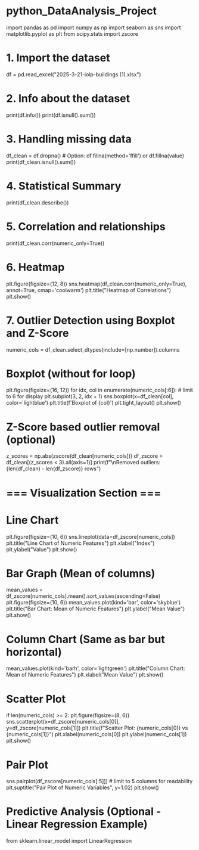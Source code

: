 # python_DataAnalysis_Project

import pandas as pd
import numpy as np
import seaborn as sns
import matplotlib.pyplot as plt
from scipy.stats import zscore

# 1. Import the dataset
df = pd.read_excel("2025-3-21-iolp-buildings (1).xlsx")

# 2. Info about the dataset
print(df.info())
print(df.isnull().sum())

# 3. Handling missing data
df_clean = df.dropna()  # Option: df.fillna(method='ffill') or df.fillna(value)
print(df_clean.isnull().sum())

# 4. Statistical Summary
print(df_clean.describe())

# 5. Correlation and relationships
print(df_clean.corr(numeric_only=True))

# 6. Heatmap
plt.figure(figsize=(12, 8))
sns.heatmap(df_clean.corr(numeric_only=True), annot=True, cmap='coolwarm')
plt.title("Heatmap of Correlations")
plt.show()

# 7. Outlier Detection using Boxplot and Z-Score
numeric_cols = df_clean.select_dtypes(include=[np.number]).columns

# Boxplot (without for loop)
plt.figure(figsize=(16, 12))
for idx, col in enumerate(numeric_cols[:6]):  # limit to 6 for display
    plt.subplot(3, 2, idx + 1)
    sns.boxplot(x=df_clean[col], color='lightblue')
    plt.title(f'Boxplot of {col}')
plt.tight_layout()
plt.show()

# Z-Score based outlier removal (optional)
z_scores = np.abs(zscore(df_clean[numeric_cols]))
df_zscore = df_clean[(z_scores < 3).all(axis=1)]
print(f"\nRemoved outliers: {len(df_clean) - len(df_zscore)} rows")

# === Visualization Section ===

# Line Chart
plt.figure(figsize=(10, 6))
sns.lineplot(data=df_zscore[numeric_cols])
plt.title("Line Chart of Numeric Features")
plt.xlabel("Index")
plt.ylabel("Value")
plt.show()

# Bar Graph (Mean of columns)
mean_values = df_zscore[numeric_cols].mean().sort_values(ascending=False)
plt.figure(figsize=(10, 6))
mean_values.plot(kind='bar', color='skyblue')
plt.title("Bar Chart: Mean of Numeric Features")
plt.ylabel("Mean Value")
plt.show()

# Column Chart (Same as bar but horizontal)
mean_values.plot(kind='barh', color='lightgreen')
plt.title("Column Chart: Mean of Numeric Features")
plt.xlabel("Mean Value")
plt.show()

# Scatter Plot
if len(numeric_cols) >= 2:
    plt.figure(figsize=(8, 6))
    sns.scatterplot(x=df_zscore[numeric_cols[0]], y=df_zscore[numeric_cols[1]])
    plt.title(f"Scatter Plot: {numeric_cols[0]} vs {numeric_cols[1]}")
    plt.xlabel(numeric_cols[0])
    plt.ylabel(numeric_cols[1])
    plt.show()

# Pair Plot
sns.pairplot(df_zscore[numeric_cols[:5]])  # limit to 5 columns for readability
plt.suptitle("Pair Plot of Numeric Variables", y=1.02)
plt.show()

# Predictive Analysis (Optional - Linear Regression Example)
from sklearn.linear_model import LinearRegression
